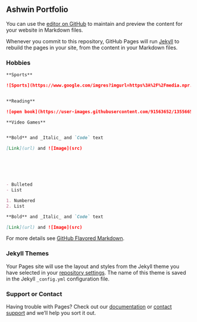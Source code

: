 ## Ashwin Portfolio

You can use the [editor on GitHub](https://github.com/AshwinSo/Comp-sci/edit/main/README.md) to maintain and preview the content for your website in Markdown files.

Whenever you commit to this repository, GitHub Pages will run [Jekyll](https://jekyllrb.com/) to rebuild the pages in your site, from the content in your Markdown files.

### Hobbies



```markdown
**Sports**

![Sports](https://www.google.com/imgres?imgurl=https%3A%2F%2Fmedia.npr.org%2Fassets%2Fimg%2F2020%2F06%2F10%2Fgettyimages-200199027-001_wide-3ff0f063a2bf1ab01550d3508c816bc43009d215.jpg%3Fs%3D1400&imgrefurl=https%3A%2F%2Fwww.npr.org%2F2020%2F06%2F11%2F874311586%2Fbubbles-and-empty-seats-pro-sports-forge-ahead-with-comebacks-despite-the-pandem&tbnid=T-ncBKvTcH1JQM&vet=12ahUKEwjN7Ky6rKjzAhUjATQIHQivC-wQMygAegUIARDQAQ..i&docid=-2CVEauK9egxEM&w=1400&h=787&itg=1&q=sports%20images%20&ved=2ahUKEwjN7Ky6rKjzAhUjATQIHQivC-wQMygAegUIARDQAQ)


**Reading**

![open book](https://user-images.githubusercontent.com/91563652/135566517-cd806f52-4638-429f-a87a-30cbe1709c8c.jpeg)

**Video Games**


**Bold** and _Italic_ and `Code` text

[Link](url) and ![Image](src)






- Bulleted
- List

1. Numbered
2. List

**Bold** and _Italic_ and `Code` text

[Link](url) and ![Image](src)
```

For more details see [GitHub Flavored Markdown](https://guides.github.com/features/mastering-markdown/).

### Jekyll Themes

Your Pages site will use the layout and styles from the Jekyll theme you have selected in your [repository settings](https://github.com/AshwinSo/Comp-sci/settings/pages). The name of this theme is saved in the Jekyll `_config.yml` configuration file.

### Support or Contact

Having trouble with Pages? Check out our [documentation](https://docs.github.com/categories/github-pages-basics/) or [contact support](https://support.github.com/contact) and we’ll help you sort it out.


